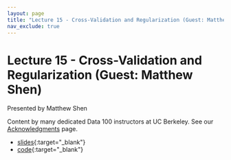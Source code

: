 ```yaml
---
layout: page
title: "Lecture 15 - Cross-Validation and Regularization (Guest: Matthew Shen)"
nav_exclude: true
---
```


# Lecture 15 - Cross-Validation and Regularization (Guest: Matthew Shen)

Presented by Matthew Shen

Content by many dedicated Data 100 instructors at UC Berkeley. See our [Acknowledgments](../../acks) page.

- [slides](https://docs.google.com/presentation/d/1fTS0gKzreYJ9HF2M8Uvas-ovJCK6c3CBgfACE9ykxG0/edit?usp=sharing){:target="_blank"}
- [code](https://data100.datahub.berkeley.edu/hub/user-redirect/git-pull?repo=https%3A%2F%2Fgithub.com%2FDS-100%2Fsu24-materials&urlpath=lab%2Ftree%2Fsu24-materials%2Flecture%2Flec15%2Flec15.ipynb&branch=main){:target="_blank"}
<!-- - [recording](https://bcourses.berkeley.edu/courses/1535115/external_tools/90481){:target="_blank"} -->